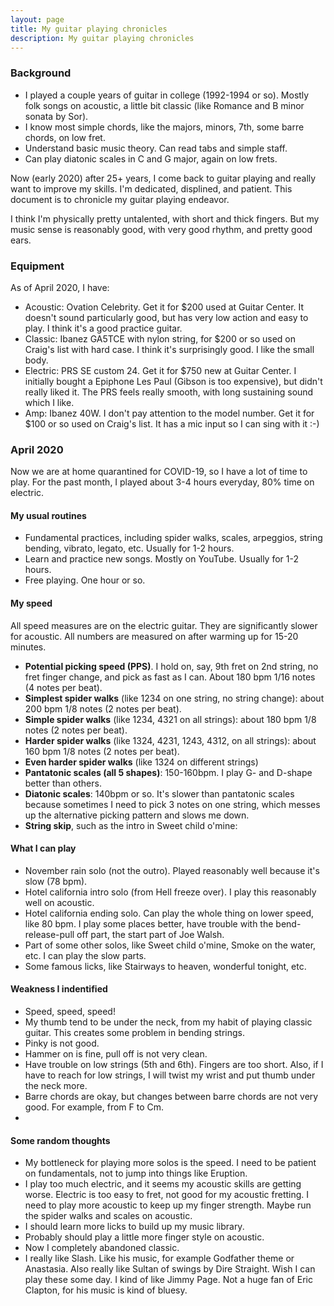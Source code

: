```yaml
---
layout: page
title: My guitar playing chronicles
description: My guitar playing chronicles
---
```


### Background

* I played a couple years of guitar in college (1992-1994 or so). Mostly folk songs on acoustic, a little bit classic (like Romance and B minor sonata by Sor). 
* I know most simple chords, like the majors, minors, 7th, some barre chords, on low fret. 
* Understand basic music theory. Can read tabs and simple staff. 
* Can play diatonic scales in C and G major, again on low frets. 

Now (early 2020) after 25+ years, I come back to guitar playing and really want to improve my skills. I'm dedicated, displined, and patient. This document is to chronicle my guitar playing endeavor.  

I think I'm physically pretty untalented, with short and thick fingers. But my music sense is reasonably good, with very good rhythm, and pretty good ears. 

### Equipment

As of April 2020, I have:

* Acoustic: Ovation Celebrity. Get it for $200 used at Guitar Center. It doesn't sound particularly good, but has very low action and easy to play. I think it's a good practice guitar. 
* Classic: Ibanez GA5TCE with nylon string, for $200 or so used on Craig's list with hard case. I think it's surprisingly good. I like the small body. 
* Electric: PRS SE custom 24. Get it for $750 new at Guitar Center. I initially bought a Epiphone Les Paul (Gibson is too expensive), but didn't really liked it. The PRS feels really smooth, with long sustaining sound which I like. 
* Amp: Ibanez 40W. I don't pay attention to the model number. Get it for $100 or so used on Craig's list. It has a mic input so I can sing with it :-)



### April 2020
Now we are at home quarantined for COVID-19, so I have a lot of time to play. For the past month, I played about 3-4 hours everyday, 80% time on electric. 

#### My usual routines


* Fundamental practices, including spider walks, scales, arpeggios, string bending, vibrato, legato, etc. Usually for 1-2 hours. 
* Learn and practice new songs. Mostly on YouTube. Usually for 1-2 hours. 
* Free playing. One hour or so. 

#### My speed

All speed measures are on the electric guitar. They are significantly slower for acoustic. All numbers are measured on after warming up for 15-20 minutes.

* **Potential picking speed (PPS)**. I hold on, say, 9th fret on 2nd string, no fret finger change, and pick as fast as I can. About 180 bpm 1/16 notes (4 notes per beat). 
* **Simplest spider walks** (like 1234 on one string, no string change): about 200 bpm 1/8 notes (2 notes per beat).
* **Simple spider walks** (like 1234, 4321 on all strings): about 180 bpm 1/8 notes (2 notes per beat).
* **Harder spider walks** (like 1324, 4231, 1243, 4312, on all strings): about 160 bpm 1/8 notes (2 notes per beat).
*  **Even harder spider walks** (like 1324 on different strings) 
*  **Pantatonic scales (all 5 shapes)**: 150-160bpm. I play G- and D-shape better than others. 
*  **Diatonic scales**: 140bpm or so. It's slower than pantatonic scales because sometimes I need to pick 3 notes on one string, which messes up the alternative picking pattern and slows me down.
*  **String skip**, such as the intro in Sweet child o'mine: 


#### What I can play

* November rain solo (not the outro).  Played reasonably well because it's slow (78 bpm). 
* Hotel california intro solo (from Hell freeze over). I play this reasonably well on acoustic. 
* Hotel california ending solo. Can play the whole thing on lower speed, like 80 bpm. I play some places better, have trouble with the bend-release-pull off part, the start part of Joe Walsh.  
* Part of some other solos, like Sweet child o'mine, Smoke on the water, etc. I can play the slow parts.
* Some famous licks, like Stairways to heaven, wonderful tonight, etc. 

#### Weakness I indentified
* Speed, speed, speed!
* My thumb tend to be under the neck, from my habit of playing classic guitar. This creates some problem in bending strings. 
* Pinky is not good. 
* Hammer on is fine, pull off is not very clean. 
* Have trouble on low strings (5th and 6th). Fingers are too short. Also, if I have to reach for low strings, I will twist my wrist and put thumb under the neck more. 
* Barre chords are okay, but changes between barre chords are not very good. For example, from F to Cm. 
* 

#### Some random thoughts

* My bottleneck for playing more solos is the speed. I need to be patient on fundamentals, not to jump into things like Eruption. 
* I play too much electric, and it seems my acoustic skills are getting worse. Electric is too easy to fret, not good for my acoustic fretting. I need to play more acoustic to keep up my finger strength. Maybe run the spider walks and scales on acoustic. 
* I should learn more licks to build up my music library. 
* Probably should play a little more finger style on acoustic. 
* Now I completely abandoned classic. 
* I really like Slash. Like his music, for example Godfather theme or Anastasia. Also really like Sultan of swings by Dire Straight. Wish I can play these some day. I kind of like Jimmy Page. Not a huge fan of Eric Clapton, for his music is kind of bluesy.  




